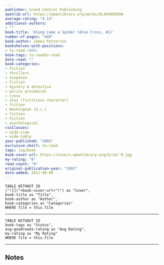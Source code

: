```yaml
---
publisher: Grand Central Publishing
openlib-url: https://openlibrary.org/works/OL36466026W
average-rating: "4.13"
additional-authors:
- ""
book-title: 'Along Came a Spider (Alex Cross, #1)'
number-of-pages: "449"
book-author: James Patterson
bookshelves-with-positions:
- to-read (#66)
book-tags: to-readto-read
date-read: ""
book-categories:
- Fiction
- thrillers
- suspense
- Fiction
- mystery & detective
- police procedural
- Cross
- alex (fictitious character)
- fiction
- Washington (d.c.)
- fiction
- Fiction
- psychological
cssClasses:
- wide-view
- wide-table
year-published: "2003"
exclusive-shelf: to-read
tags: log/book
book-cover-url: https://covers.openlibrary.org/b/id/-M.jpg
my-rating: "0"
read-count: "0"
original-publication-year: "1993"
date-added: 2012-08-09
---
```


```dataview
TABLE WITHOUT ID
("![]("+book-cover-url+")") as "Cover",
book-title as "Title",
book-author as "Author",
book-categories as "Categories"
WHERE file = this.file
```
---
```dataview
TABLE WITHOUT ID
book-tags as "Status",
avg-goodreads-rating as "Avg Rating",
my-rating as "My Rating"
WHERE file = this.file
```
---
## Notes


